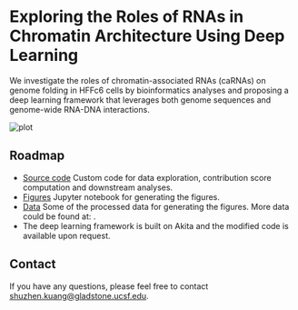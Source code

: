 # Exploring the Roles of RNAs in Chromatin Architecture Using Deep Learning
We investigate the roles of chromatin-associated RNAs (caRNAs) on genome folding in HFFc6 cells by bioinformatics analyses and proposing a deep learning framework that leverages both genome sequences and genome-wide RNA-DNA interactions. 

![plot](Images/Figure5B.png)

## Roadmap
- [Source code](/Code) Custom code for data exploration, contribution score computation and downstream analyses.
- [Figures](/Code/CaRNAs_in_Chromatin_Architecture_Figures.ipynb) Jupyter notebook for generating the figures.
- [Data](/Data) Some of the processed data for generating the figures. More data could be found at: .
- The deep learning framework is built on Akita and the modified code is available upon request.

## Contact
If you have any questions, please feel free to contact shuzhen.kuang@gladstone.ucsf.edu.


